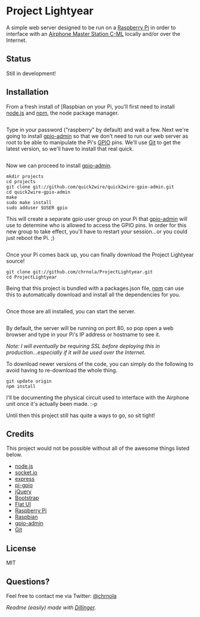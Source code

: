 Project Lightyear
=========

A simple web server designed to be run on a [Raspberry Pi] in order to interface with an [Airphone Master Station C-ML] locally and/or over the Internet.

Status
---------------------

Still in development!

Installation
--------------

From a fresh install of [Raspbian on your Pi, you'll first need to install [node.js] and [npm], the node package manager.

```sudo apt-get install nodejs npm
```

Type in your password ("raspberry" by default) and wait a few. Next we're going to install [gpio-admin] so that we don't need to run our web server as root to be able to manipulate the Pi's [GPIO] pins. We'll use [Git] to get the latest version, so we'll have to install that real quick.

```sudo apt-get install git
```

Now we can proceed to install [gpio-admin].

```cd ~
mkdir projects
cd projects
git clone git://github.com/quick2wire/quick2wire-gpio-admin.git
cd quick2wire-gpio-admin
make
sudo make install
sudo adduser $USER gpio
```


This will create a separate gpio user group on your Pi that [gpio-admin] will use to determine who is allowed to access the GPIO pins. In order for this new group to take effect, you'll have to restart your session...or you could just reboot the Pi. ;)

```sudo reboot
```

Once your Pi comes back up, you can finally download the Project Lightyear source!

```cd ~/projects
git clone git://github.com/chrnola/ProjectLightyear.git
cd ProjectLightyear
```

Being that this project is bundled with a packages.json file, [npm] can use this to automatically download and install all the dependencies for you.

```npm install
```

Once those are all installed, you can start the server.

```nodejs server.js
```

By default, the server will be running on port 80, so pop open a web browser and type in your Pi's IP address or hostname to see it.

*Note: I will eventually be requiring SSL before deploying this in production...especially if it will be used over the Internet.*

To download newer versions of the code, you can simply do the following to avoid having to re-download the whole thing.

```cd ~/projects/ProjectLightyear
git update origin
npm install
```

I'll be documenting the physical circuit used to interface with the Airphone unit once it's actually been made. :-p

Until then this project still has quite a ways to go, so sit tight!

Credits
-----------------
This project would not be possible without all of the awesome things listed below.

* [node.js]
* [socket.io]
* [express]
* [pi-gpio]
* [jQuery]
* [Bootstrap]
* [Flat UI]
* [Raspberry Pi]
* [Raspbian]
* [gpio-admin]
* [Git]

License
--------------

MIT

Questions?
--------------
Feel free to contact me via Twitter: [@chrnola]

*Readme (easily) made with [Dillinger].*

  [node.js]: http://nodejs.org
  [socket.io]: http://socket.io
  [pi-gpio]: http://github.com/rakeshpai/pi-gpio
  [Bootstrap]: http://twitter.github.com/bootstrap/
  [jQuery]: http://jquery.com  
  [express]: http://expressjs.com
  [Dillinger]: http://dillenger.io
  [Flat UI]: http://designmodo.com/flat-free/
  [Airphone Master Station C-ML]: http://www.certifiedphonesolutions.com/Aiphone-Master-Station-C-ML-A-p/aipc-ml-fslash-a.htm
  [@chrnola]: http://twitter.com/chrnola
  [Raspberry Pi]: http://www.raspberrypi.org/
  [Raspbian]: http://www.raspbian.org/
  [gpio-admin]: http://github.com/quick2wire/quick2wire-gpio-admin
  [GPIO]: http://en.wikipedia.org/wiki/General_Purpose_Input/Output
  [Git]: http://git-scm.com
  [npm]: http://npmjs.org
    